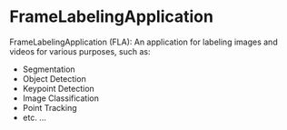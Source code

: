# FrameLabelingApplication
FrameLabelingApplication (FLA): An application for labeling images and videos for various purposes, such as:
- Segmentation
- Object Detection
- Keypoint Detection
- Image Classification
- Point Tracking
- etc. ...
